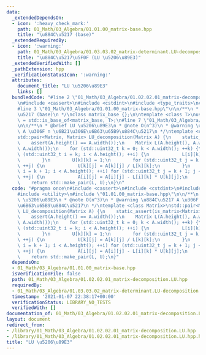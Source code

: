 ```yaml
---
data:
  _extendedDependsOn:
  - icon: ':heavy_check_mark:'
    path: 01_Math/03_Algebra/01.01.00_matrix-base.hpp
    title: "\u884C\u5217 (base)"
  _extendedRequiredBy:
  - icon: ':warning:'
    path: 01_Math/03_Algebra/01.03.03.02_matrix-determinant.LU-decomposition.hpp
    title: "\u884C\u5217\u5F0F (LU \u5206\u89E3)"
  _extendedVerifiedWith: []
  _pathExtension: hpp
  _verificationStatusIcon: ':warning:'
  attributes:
    document_title: "LU \u5206\u89E3"
    links: []
  bundledCode: "#line 2 \"01_Math/03_Algebra/01.02.02.01_matrix-decomposition.LU.hpp\"\
    \n#include <cassert>\n#include <cstdint>\n#include <type_traits>\n#include <utility>\n\
    #line 3 \"01_Math/03_Algebra/01.01.00_matrix-base.hpp\"\n\n/**\n * @brief \u884C\
    \u5217 (base)\n */\nclass matrix_base {};\n\ntemplate <class T>\nusing is_matrix\
    \ = std::is_base_of<matrix_base, T>;\n#line 7 \"01_Math/03_Algebra/01.02.02.01_matrix-decomposition.LU.hpp\"\
    \n\n/**\n * @brief LU \u5206\u89E3\n * @note O(n^3)\n * @warning \u884C\u5217\
    \ A \u306F n \u6B21\u306E\u6B63\u65B9\u884C\u5217\n */\ntemplate <class Matrix>\n\
    std::pair<Matrix, Matrix> LU_decomposition(Matrix A) {\n    static_assert(is_matrix<Matrix>::value);\n\
    \    assert(A.height() == A.width());\n    Matrix L(A.height(), A.width()), U(A.height(),\
    \ A.width());\n    for (std::uint32_t k = 0; k < A.width(); ++k) {\n        for\
    \ (std::uint32_t i = k; i < A.height(); ++i) {\n            L[i][k] = A[i][k];\n\
    \        }\n        U[k][k] = 1;\n        for (std::uint32_t j = k + 1; j < A.width();\
    \ ++j) {\n            U[k][j] = A[k][j] / L[k][k];\n        }\n        for (std::uint32_t\
    \ i = k + 1; i < A.height(); ++i) for (std::uint32_t j = k + 1; j < A.width();\
    \ ++j) {\n            A[i][j] = A[i][j] - L[i][k] * U[k][j];\n        }\n    }\n\
    \    return std::make_pair(L, U);\n}\n"
  code: "#pragma once\n#include <cassert>\n#include <cstdint>\n#include <type_traits>\n\
    #include <utility>\n#include \"01.01.00_matrix-base.hpp\"\n\n/**\n * @brief LU\
    \ \u5206\u89E3\n * @note O(n^3)\n * @warning \u884C\u5217 A \u306F n \u6B21\u306E\
    \u6B63\u65B9\u884C\u5217\n */\ntemplate <class Matrix>\nstd::pair<Matrix, Matrix>\
    \ LU_decomposition(Matrix A) {\n    static_assert(is_matrix<Matrix>::value);\n\
    \    assert(A.height() == A.width());\n    Matrix L(A.height(), A.width()), U(A.height(),\
    \ A.width());\n    for (std::uint32_t k = 0; k < A.width(); ++k) {\n        for\
    \ (std::uint32_t i = k; i < A.height(); ++i) {\n            L[i][k] = A[i][k];\n\
    \        }\n        U[k][k] = 1;\n        for (std::uint32_t j = k + 1; j < A.width();\
    \ ++j) {\n            U[k][j] = A[k][j] / L[k][k];\n        }\n        for (std::uint32_t\
    \ i = k + 1; i < A.height(); ++i) for (std::uint32_t j = k + 1; j < A.width();\
    \ ++j) {\n            A[i][j] = A[i][j] - L[i][k] * U[k][j];\n        }\n    }\n\
    \    return std::make_pair(L, U);\n}"
  dependsOn:
  - 01_Math/03_Algebra/01.01.00_matrix-base.hpp
  isVerificationFile: false
  path: 01_Math/03_Algebra/01.02.02.01_matrix-decomposition.LU.hpp
  requiredBy:
  - 01_Math/03_Algebra/01.03.03.02_matrix-determinant.LU-decomposition.hpp
  timestamp: '2021-01-07 22:38:17+00:00'
  verificationStatus: LIBRARY_NO_TESTS
  verifiedWith: []
documentation_of: 01_Math/03_Algebra/01.02.02.01_matrix-decomposition.LU.hpp
layout: document
redirect_from:
- /library/01_Math/03_Algebra/01.02.02.01_matrix-decomposition.LU.hpp
- /library/01_Math/03_Algebra/01.02.02.01_matrix-decomposition.LU.hpp.html
title: "LU \u5206\u89E3"
---
```

